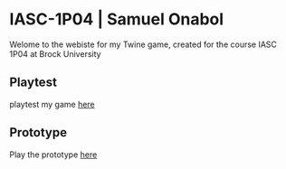 # IASC-1P04 | Samuel Onabol

Welome to the webiste for my Twine game, created for the course IASC 1P04 at Brock University

## Playtest

playtest my game [here](playtest/playtest)

## Prototype

Play the prototype [here](prototype/TwineGame.html)


